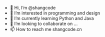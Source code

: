 - 👋 Hi, I’m @shangcode
- 👀 I’m interested in programming and design
- 🌱 I’m currently learning Python and Java
- 💞️ I’m looking to collaborate on ...
- 📫 How to reach me shangcode.cn

<!---
shangcode/shangcode is a ✨ special ✨ repository because its `README.md` (this file) appears on your GitHub profile.
You can click the Preview link to take a look at your changes.
--->
